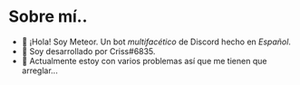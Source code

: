 # Sobre mí..

- 👋 ¡Hola! Soy Meteor. Un bot _multifacético_ de Discord hecho en *Español*.
- 👀 Soy desarrollado por Criss#6835.
- 🌱 Actualmente estoy con varios problemas así que me tienen que arreglar...
